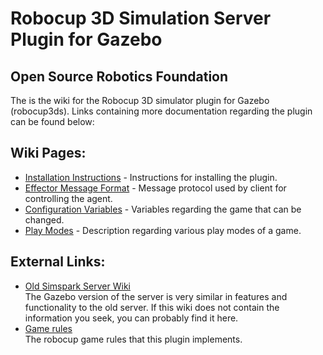 # Robocup 3D Simulation Server Plugin for Gazebo #
## Open Source Robotics Foundation ##

The is the wiki for the Robocup 3D simulator plugin for Gazebo (robocup3ds). Links containing more documentation regarding the plugin can be found below:

## Wiki Pages: ##

* [Installation Instructions](https://bitbucket.org/osrf/robocup3ds/wiki/Installation%20Instructions) - Instructions for installing the plugin.
* [Effector Message Format](https://bitbucket.org/osrf/robocup3ds/wiki/Effectors) - Message protocol used by client for controlling the agent.
* [Configuration Variables](https://bitbucket.org/osrf/robocup3ds/wiki/Configuration%20Variables) - Variables regarding the game that can be changed.
* [Play Modes](https://bitbucket.org/osrf/robocup3ds/wiki/Play%20Modes) - Description regarding various play modes of a game.  


## External Links: ##

* [Old Simspark Server Wiki](http://simspark.sourceforge.net/wiki/index.php/Main_Page)  
The Gazebo version of the server is very similar in features and functionality to the old server. If this wiki does not contain the information you seek, you can probably find it here. 
* [Game rules](http://chaosscripting.net/files/competitions/RoboCup/WorldCup/2014/3DSim/RCSoccerSim3D_Rules2013.pdf)  
The robocup game rules that this plugin implements.  